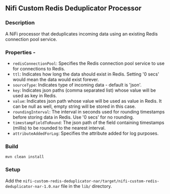 ## Nifi Custom Redis Deduplicator Processor

### Description

 A NiFi processor that deduplicates incoming data using an existing Redis connection pool service. 

### Properties - 

- `redisConnectionPool`: Specifies the Redis connection pool service to use for connections to Redis.
- `ttl`: Indicates how long the data should exist in Redis. Setting '0 secs' would mean the data would exist forever.
- `sourceType`: Indicates type of incoming data - default is 'json'.
- `key`: Indicates json paths (comma separated list) whose value will be used as key in Redis.
- `value`: Indicates json path whose value will be used as value in Redis. It can be null as well, empty string will be stored in this case.
- `roundingInterval`: The interval in seconds used for rounding timestamps before storing data in Redis. Use '0 secs' for no rounding.
- `timestampFieldToRound`: The json path of the field containing timestamps (millis) to be rounded to the nearest interval.
- `attributeAddedForLog`: Specifies the attribute added for log purposes.


### Build

`mvn clean install`

### Setup

Add the `nifi-custom-redis-deduplicator-nar/target/nifi-custom-redis-deduplicator-nar-1.0.nar` file in the `lib/` directory.

